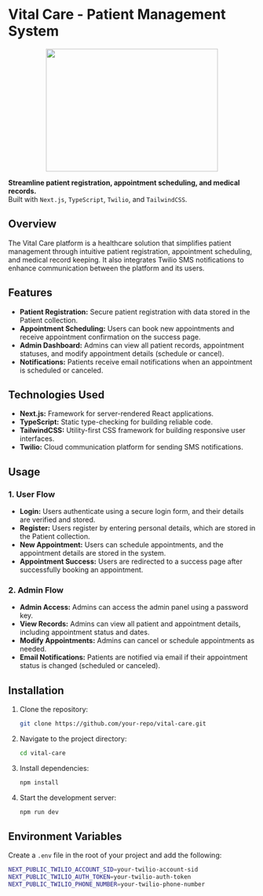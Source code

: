 # Vital Care - Patient Management System

 <p align="center">
   <img src="VitalCare.jpg" width="350" height="250" >
 </p>

**Streamline patient registration, appointment scheduling, and medical records.**  
Built with `Next.js`, `TypeScript`, `Twilio`, and `TailwindCSS`.

## Overview

The Vital Care platform is a healthcare solution that simplifies patient management through intuitive patient registration, appointment scheduling, and medical record keeping. It also integrates Twilio SMS notifications to enhance communication between the platform and its users.

## Features

- **Patient Registration:** Secure patient registration with data stored in the Patient collection.
- **Appointment Scheduling:** Users can book new appointments and receive appointment confirmation on the success page.
- **Admin Dashboard:** Admins can view all patient records, appointment statuses, and modify appointment details (schedule or cancel).
- **Notifications:** Patients receive email notifications when an appointment is scheduled or canceled.

## Technologies Used

- **Next.js:** Framework for server-rendered React applications.
- **TypeScript:** Static type-checking for building reliable code.
- **TailwindCSS:** Utility-first CSS framework for building responsive user interfaces.
- **Twilio:** Cloud communication platform for sending SMS notifications.

## Usage

### 1. User Flow

- **Login:** Users authenticate using a secure login form, and their details are verified and stored.
- **Register:** Users register by entering personal details, which are stored in the Patient collection.
- **New Appointment:** Users can schedule appointments, and the appointment details are stored in the system.
- **Appointment Success:** Users are redirected to a success page after successfully booking an appointment.

### 2. Admin Flow

- **Admin Access:** Admins can access the admin panel using a password key.
- **View Records:** Admins can view all patient and appointment details, including appointment status and dates.
- **Modify Appointments:** Admins can cancel or schedule appointments as needed.
- **Email Notifications:** Patients are notified via email if their appointment status is changed (scheduled or canceled).

## Installation

1. Clone the repository:

    ```bash
    git clone https://github.com/your-repo/vital-care.git
    ```

2. Navigate to the project directory:

    ```bash
    cd vital-care
    ```

3. Install dependencies:

    ```bash
    npm install
    ```

4. Start the development server:

    ```bash
    npm run dev
    ```

## Environment Variables

Create a `.env` file in the root of your project and add the following:

```bash
NEXT_PUBLIC_TWILIO_ACCOUNT_SID=your-twilio-account-sid
NEXT_PUBLIC_TWILIO_AUTH_TOKEN=your-twilio-auth-token
NEXT_PUBLIC_TWILIO_PHONE_NUMBER=your-twilio-phone-number
